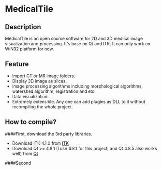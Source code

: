 MedicalTile
===========
Description
----------------
MedicalTile is an open source software for 2D and 3D medical image visualization and processing. 
It's base on Qt and ITK. It can only work on WIN32 platform for now.

Feature
---------------
* Import CT or MR image folders.
* Display 3D image as slices.
* Image processing algorithms including morphological algorithms, watershed algorithm, registration and etc.
* Data visualization.
* Extremely extensible. Any one can add plugins as DLL to it without recompiling the whole project. 

How to compile?
---------------
####First, download the 3rd party libraries.
* Download ITK 4.1.0 from [ITK](http://www.itk.org/ITK/resources/legacy_releases.html)
* Download Qt >= 4.8.1 (I use 4.8.1 for this project, and Qt 4.8.5 also works well) from [Qt](http://download.qt-project.org/archive/qt/4.8/)

####Second

